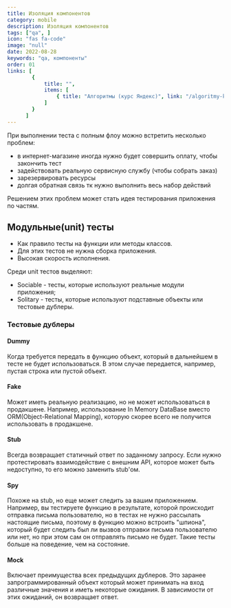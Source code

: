 ```yaml
---
title: Изоляция компонентов
category: mobile
description: Изоляция компонентов
tags: ["qa", ]
icon: "fas fa-code"
image: "null"
date: 2022-08-28
keywords: "qa, компоненты"
order: 01
links: [
        {
            title: "",
            items: [
                { title: "Алгоритмы (курс Яндекс)", link: "/algoritmy-kurs-yandeks/" },
            ]
        }
      ]
---
```


При выполнении теста с полным флоу можно встретить несколько проблем:
- в интернет-магазине иногда нужно будет совершить оплату, чтобы закончить тест
- задействовать реальную сервисную службу (чтобы собрать заказ)
- зарезервировать ресурсы
- долгая обратная связь тк нужно выполнить весь набор действий

Решением этих проблем может стать идея тестирования приложения по частям.


## Модульные(unit) тесты

- Как правило тесты на функции или методы классов.
- Для этих тестов не нужна сборка приложения.
- Высокая скорость исполнения.

Среди unit тестов выделяют:
- Sociable - тесты, которые используют реальные модули приложения; 
- Solitary - тесты, которые используют подставные объекты или тестовые дублеры.

### Тестовые дублеры

#### Dummy
Когда требуется передать в функцию объект, который в дальнейшем в тесте не будет использоваться. 
В этом случае передается, например, пустая строка или пустой объект.

#### Fake
Может иметь реальную реализацию, но не может использоваться в продакшене.
Например, использование In Memory DataBase вместо ORM(Object-Relational Mapping), которую скорее всего не получится использовать в продакшене.

#### Stub
Всегда возвращает статичный ответ по заданному запросу.
Если нужно протестировать взаимодействие с внешним API, которое может быть недоступно, то его можно заменить stub'ом.

#### Spy
Похоже на stub, но еще может следить за вашим приложением.
Например, вы тестируете функцию в результате, которой происходит отправка письма пользователю, но в тестах не нужно рассылать настоящие письма, поэтому в функцию можно встроить "шпиона", который будет следить был ли вызвов отправки письма пользователю или нет, но при этом сам он отправлять письмо не будет. Такие тесты больше на поведение, чем на состояние.

#### Mock
Включает преимущества всех предыдущих дублеров. Это заранее запрограммированный объект который может принимать на вход различные значения и иметь некоторые ожидания. В зависимости от этих ожиданий, он возвращает ответ. 
